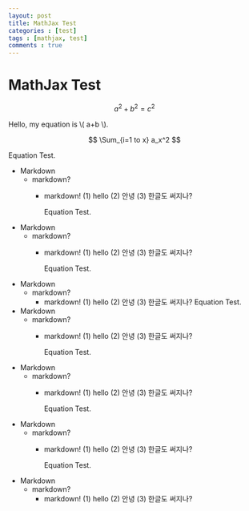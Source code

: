 ```yaml
---
layout: post
title: MathJax Test
categories : [test]
tags : [mathjax, test]
comments : true
---
```


# MathJax Test

$$ a^2 + b^2 = c^2 $$

Hello, my equation is \\( a+b \\).

$$ \Sum_{i=1 to x} a_x^2 $$

Equation Test.
- Markdown
	- markdown?
		- markdown!
			(1) hello
			(2) 안녕
			(3) 한글도 써지나?
			
			Equation Test.
- Markdown
	- markdown?
		- markdown!
			(1) hello
			(2) 안녕
			(3) 한글도 써지나?
			
			Equation Test.
- Markdown
	- markdown?
		- markdown!
			(1) hello
			(2) 안녕
			(3) 한글도 써지나?
			Equation Test.
- Markdown
	- markdown?
		- markdown!
			(1) hello
			(2) 안녕
			(3) 한글도 써지나?
			
			Equation Test.
- Markdown
	- markdown?
		- markdown!
			(1) hello
			(2) 안녕
			(3) 한글도 써지나?
			
			Equation Test.
- Markdown
	- markdown?
		- markdown!
			(1) hello
			(2) 안녕
			(3) 한글도 써지나?
			
			Equation Test.
- Markdown
	- markdown?
		- markdown!
			(1) hello
			(2) 안녕
			(3) 한글도 써지나?